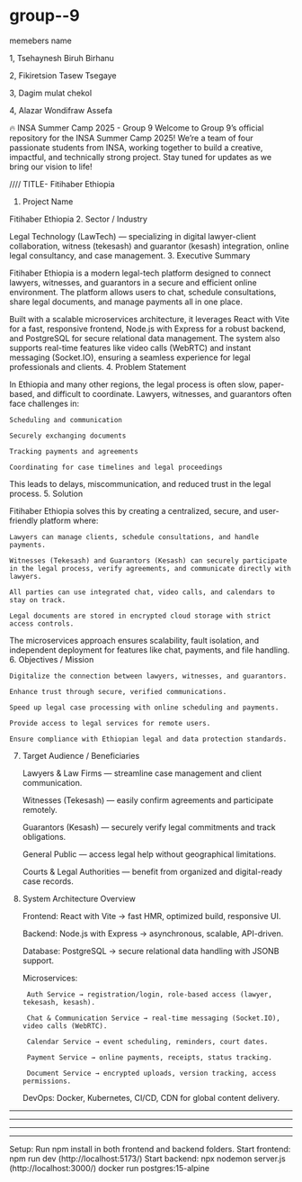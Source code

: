 # group--9 
memebers name 


1, Tsehaynesh Biruh Birhanu 




2, Fikiretsion Tasew Tsegaye


3, Dagim mulat chekol



4, Alazar Wondifraw Assefa



🔥 INSA Summer Camp 2025 - Group 9  Welcome to Group 9’s official repository for the INSA Summer Camp 2025! We’re a team of four passionate students from INSA, working together to build a creative, impactful, and technically strong project. Stay tuned for updates as we bring our vision to life! 

//// TITLE- Fitihaber Ethiopia
1. Project Name

Fitihaber Ethiopia
2. Sector / Industry

Legal Technology (LawTech) — specializing in digital lawyer-client collaboration, witness (tekesash) and guarantor (kesash) integration, online legal consultancy, and case management.
3. Executive Summary

Fitihaber Ethiopia is a modern legal-tech platform designed to connect lawyers, witnesses, and guarantors in a secure and efficient online environment. The platform allows users to chat, schedule consultations, share legal documents, and manage payments all in one place.

Built with a scalable microservices architecture, it leverages React with Vite for a fast, responsive frontend, Node.js with Express for a robust backend, and PostgreSQL for secure relational data management. The system also supports real-time features like video calls (WebRTC) and instant messaging (Socket.IO), ensuring a seamless experience for legal professionals and clients.
4. Problem Statement

In Ethiopia and many other regions, the legal process is often slow, paper-based, and difficult to coordinate. Lawyers, witnesses, and guarantors often face challenges in:

    Scheduling and communication

    Securely exchanging documents

    Tracking payments and agreements

    Coordinating for case timelines and legal proceedings

This leads to delays, miscommunication, and reduced trust in the legal process.
5. Solution

Fitihaber Ethiopia solves this by creating a centralized, secure, and user-friendly platform where:

    Lawyers can manage clients, schedule consultations, and handle payments.

    Witnesses (Tekesash) and Guarantors (Kesash) can securely participate in the legal process, verify agreements, and communicate directly with lawyers.

    All parties can use integrated chat, video calls, and calendars to stay on track.

    Legal documents are stored in encrypted cloud storage with strict access controls.

The microservices approach ensures scalability, fault isolation, and independent deployment for features like chat, payments, and file handling.
6. Objectives / Mission

    Digitalize the connection between lawyers, witnesses, and guarantors.

    Enhance trust through secure, verified communications.

    Speed up legal case processing with online scheduling and payments.

    Provide access to legal services for remote users.

    Ensure compliance with Ethiopian legal and data protection standards.

7. Target Audience / Beneficiaries

    Lawyers & Law Firms — streamline case management and client communication.

    Witnesses (Tekesash) — easily confirm agreements and participate remotely.

    Guarantors (Kesash) — securely verify legal commitments and track obligations.

    General Public — access legal help without geographical limitations.

    Courts & Legal Authorities — benefit from organized and digital-ready case records.

8. System Architecture Overview

    Frontend: React with Vite → fast HMR, optimized build, responsive UI.

    Backend: Node.js with Express → asynchronous, scalable, API-driven.

    Database: PostgreSQL → secure relational data handling with JSONB support.

    Microservices:

        Auth Service → registration/login, role-based access (lawyer, tekesash, kesash).

        Chat & Communication Service → real-time messaging (Socket.IO), video calls (WebRTC).

        Calendar Service → event scheduling, reminders, court dates.

        Payment Service → online payments, receipts, status tracking.

        Document Service → encrypted uploads, version tracking, access permissions.

    DevOps: Docker, Kubernetes, CI/CD, CDN for global content delivery.
-------------------------------------------------------------------------------------------------------------------------------------------------------
-------------------------------------------------------------------------------------------------------------------------------------------------------
-------------------------------------------------------------------------------------------------------------------------------------------------------
-------------------------------------------------------------------------------------------------------------------------------------------------------
Setup:
Run npm install in both frontend and backend folders.
Start frontend: npm run dev (http://localhost:5173/)
Start backend: npx nodemon server.js (http://localhost:3000/)
docker run postgres:15-alpine
